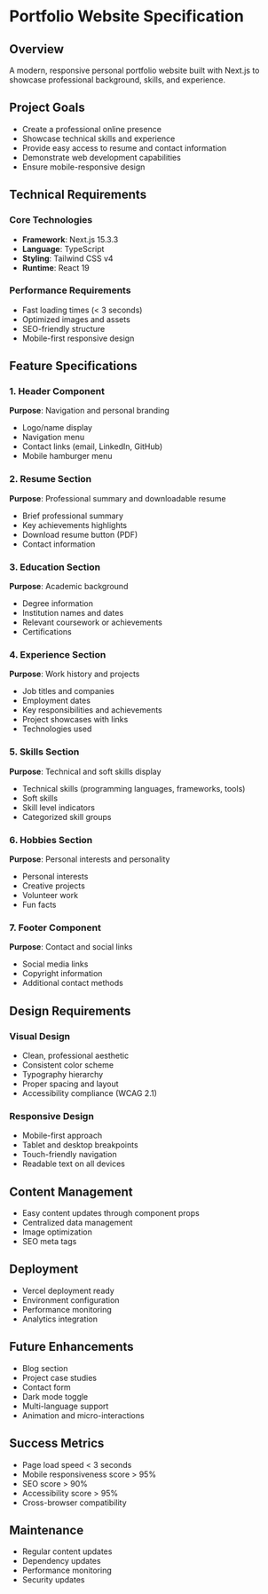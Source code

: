 # Portfolio Website Specification

## Overview
A modern, responsive personal portfolio website built with Next.js to showcase professional background, skills, and experience.

## Project Goals
- Create a professional online presence
- Showcase technical skills and experience
- Provide easy access to resume and contact information
- Demonstrate web development capabilities
- Ensure mobile-responsive design

## Technical Requirements

### Core Technologies
- **Framework**: Next.js 15.3.3
- **Language**: TypeScript
- **Styling**: Tailwind CSS v4
- **Runtime**: React 19

### Performance Requirements
- Fast loading times (< 3 seconds)
- Optimized images and assets
- SEO-friendly structure
- Mobile-first responsive design

## Feature Specifications

### 1. Header Component
**Purpose**: Navigation and personal branding
- Logo/name display
- Navigation menu
- Contact links (email, LinkedIn, GitHub)
- Mobile hamburger menu

### 2. Resume Section
**Purpose**: Professional summary and downloadable resume
- Brief professional summary
- Key achievements highlights
- Download resume button (PDF)
- Contact information

### 3. Education Section
**Purpose**: Academic background
- Degree information
- Institution names and dates
- Relevant coursework or achievements
- Certifications

### 4. Experience Section
**Purpose**: Work history and projects
- Job titles and companies
- Employment dates
- Key responsibilities and achievements
- Project showcases with links
- Technologies used

### 5. Skills Section
**Purpose**: Technical and soft skills display
- Technical skills (programming languages, frameworks, tools)
- Soft skills
- Skill level indicators
- Categorized skill groups

### 6. Hobbies Section
**Purpose**: Personal interests and personality
- Personal interests
- Creative projects
- Volunteer work
- Fun facts

### 7. Footer Component
**Purpose**: Contact and social links
- Social media links
- Copyright information
- Additional contact methods

## Design Requirements

### Visual Design
- Clean, professional aesthetic
- Consistent color scheme
- Typography hierarchy
- Proper spacing and layout
- Accessibility compliance (WCAG 2.1)

### Responsive Design
- Mobile-first approach
- Tablet and desktop breakpoints
- Touch-friendly navigation
- Readable text on all devices

## Content Management
- Easy content updates through component props
- Centralized data management
- Image optimization
- SEO meta tags

## Deployment
- Vercel deployment ready
- Environment configuration
- Performance monitoring
- Analytics integration

## Future Enhancements
- Blog section
- Project case studies
- Contact form
- Dark mode toggle
- Multi-language support
- Animation and micro-interactions

## Success Metrics
- Page load speed < 3 seconds
- Mobile responsiveness score > 95%
- SEO score > 90%
- Accessibility score > 95%
- Cross-browser compatibility

## Maintenance
- Regular content updates
- Dependency updates
- Performance monitoring
- Security updates